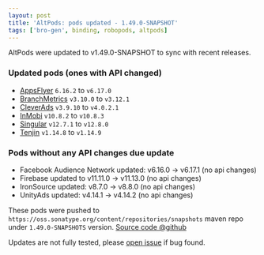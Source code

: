 ```yaml
---
layout: post
title: 'AltPods: pods updated - 1.49.0-SNAPSHOT'
tags: ['bro-gen', binding, robopods, altpods]
---
```

AltPods were updated to v1.49.0-SNAPSHOT to sync with recent releases.

### Updated pods (ones with API changed)

- [AppsFlyer](https://github.com/dkimitsa/robovm-robopods/tree/dev/v1.49.0/appsflyer)   `6.16.2` to `v6.17.0`
- [BranchMetrics](https://github.com/dkimitsa/robovm-robopods/tree/dev/v1.49.0/branchmetrics/) `v3.10.0` to `v3.12.1`
- [CleverAds](https://github.com/dkimitsa/robovm-robopods/tree/dev/v1.49.0/cleverads/)  `v3.9.10` to `v4.0.2.1`
- [InMobi](https://github.com/dkimitsa/robovm-robopods/tree/dev/v1.49.0/inmobi/)       `v10.8.2` to  `v10.8.3`
- [Singular](https://github.com/dkimitsa/robovm-robopods/tree/dev/v1.49.0/singular/)   `v12.7.1` to `v12.8.0`
- [Tenjin](https://github.com/dkimitsa/robovm-robopods/tree/dev/v1.49.0/tenjin/)       `v1.14.8` to `v1.14.9`

### Pods without any API changes due update
- Facebook Audience Network updated: v6.16.0 -> v6.17.1 (no api changes)
- Firebase updated to v11.11.0 -> v11.13.0 (no api changes)
- IronSource updated: v8.7.0 -> v8.8.0 (no api changes)
- UnityAds updated: v4.14.1 -> v4.14.2 (no api changes)


These pods were pushed to `https://oss.sonatype.org/content/repositories/snapshots` maven repo under `1.49.0-SNAPSHOTS` version.
[Source code @github](https://github.com/dkimitsa/robovm-robopods/tree/dev/v1.49.0)

Updates are not fully tested, please [open issue](https://github.com/dkimitsa/robovm-robopods/issues/new) if bug found.
